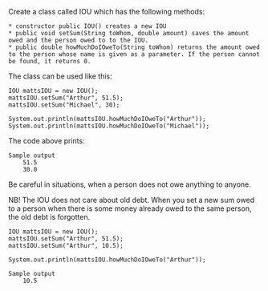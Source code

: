 Create a class called IOU which has the following methods:

    * constructor public IOU() creates a new IOU
    * public void setSum(String toWhom, double amount) saves the amount owed and the person owed to to the IOU.
    * public double howMuchDoIOweTo(String toWhom) returns the amount owed to the person whose name is given as a parameter. If the person cannot be found, it returns 0.

The class can be used like this:

    IOU mattsIOU = new IOU();
    mattsIOU.setSum("Arthur", 51.5);
    mattsIOU.setSum("Michael", 30);

    System.out.println(mattsIOU.howMuchDoIOweTo("Arthur"));
    System.out.println(mattsIOU.howMuchDoIOweTo("Michael"));

The code above prints:

    Sample output
        51.5
        30.0

Be careful in situations, when a person does not owe anything to anyone.

NB! The IOU does not care about old debt. When you set a new sum owed to a person when there is some money already owed to the same person, the old debt is forgotten.

    IOU mattsIOU = new IOU();
    mattsIOU.setSum("Arthur", 51.5);
    mattsIOU.setSum("Arthur", 10.5);

    System.out.println(mattsIOU.howMuchDoIOweTo("Arthur"));

    Sample output
        10.5